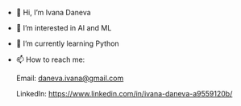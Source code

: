 - 👋 Hi, I’m Ivana Daneva
- 👀 I’m interested in AI and ML
- 🌱 I’m currently learning Python
- 📫 How to reach me:

     Email: daneva.ivana@gmail.com
     
     LinkedIn: https://www.linkedin.com/in/ivana-daneva-a9559120b/

